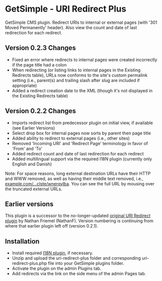 # GetSimple - URI Redirect Plus
GetSimple CMS plugin. Redirect URIs to internal or external pages (with '301 Moved Permanently' header). Also view the count and date of last redirection for each redirect.

## Version 0.2.3 Changes
* Fixed an error where redirects to internal pages were created incorrectly if the page title had a colon
* When redirecting (or listing links to internal pages in the Existing Redirects table), URLs now conforms to the site's custom permalink setting (i.e., parent(s) and trailing slash after slug are included if appropriate)
* Added a redirect creation date to the XML (though it's not displayed in the Existing Redirects table)

## Version 0.2.2 Changes
* Imports redirect list from predecessor plugin on initial view, if available (see Earlier Versions)
* Select drop box for internal pages now sorts by parent then page title
* Added ability to redirect to external pages (i.e., other sites)
* Removed 'Incoming URI' and 'Redirect Page' terminology in favor of 'From' and 'To'
* Added redirect count and date of last redirection for each redirect
* Added multilingual support via the required I18N plugin (currently only English and Danish)

Note: For space reasons, long external destination URLs have their HTTP and WWW removed, as well as having their middle text removed, i.e., [example.com/...clste/wnerqylba](http://www.example.com/rtpfdwiHclste/wnerqylba "http://www.example.com/rtpfdwiHclste/wnerqylba"). You can see the full URL by mousing over the truncated external URLs.

## Earlier versions
This plugin is a successor to the no-longer-updated [original URI Redirect plugin](http://get-simple.info/extend/plugin/uri-redirect/150/) by Nathan Friemel (NathanF). Version numbering is continuing from where that earlier plugin left off (version 0.2.1).

## Installation
* Install required [I18N plugin](http://get-simple.info/extend/plugin/i18n/69/), if necessary.
* Unzip and upload the uri-redirect-plus folder and corresponding  uri-redirect-plus.php file into your GetSimple plugins folder. 
* Activate the plugin on the admin Plugins tab.
* Add redirects via the link on the side menu of the admin Pages tab.
